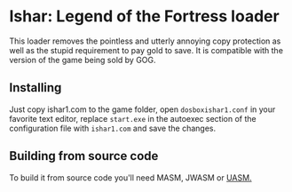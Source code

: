 # Ishar: Legend of the Fortress loader
This loader removes the pointless and utterly annoying copy protection as well as the stupid requirement to pay gold to save. It is compatible with the version of the game being sold by GOG.

## Installing
Just copy ishar1.com to the game folder, open `dosboxishar1.conf` in your favorite text editor, replace `start.exe` in the autoexec section of the configuration file with `ishar1.com` and save the changes.

## Building from source code
To build it from source code you'll need MASM, JWASM or [UASM.](http://www.terraspace.co.uk/uasm.html)


